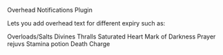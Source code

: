 Overhead Notifications Plugin

Lets you add overhead text for different expiry such as:

Overloads/Salts
Divines
Thralls
Saturated Heart
Mark of Darkness
Prayer rejuvs
Stamina potion
Death Charge
